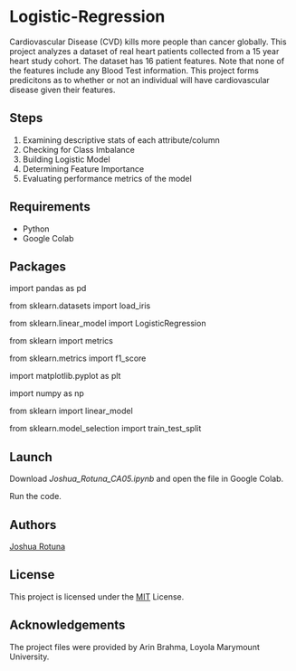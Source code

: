 # Logistic-Regression
Cardiovascular Disease (CVD) kills more people than cancer globally. This project analyzes a dataset of real heart patients collected from a 15 year heart study cohort. The dataset has 16 patient features. Note that none of the features include any Blood Test information. This project forms predicitons as to whether or not an individual will have cardiovascular disease given their features.

## Steps
1. Examining descriptive stats of each attribute/column
2. Checking for Class Imbalance
3. Building Logistic Model
4. Determining Feature Importance
5. Evaluating performance metrics of the model

## Requirements

* Python
* Google Colab

## Packages 

import pandas as pd

from sklearn.datasets import load_iris

from sklearn.linear_model import LogisticRegression

from sklearn import metrics

from sklearn.metrics import f1_score

import matplotlib.pyplot as plt

import numpy as np

from sklearn import linear_model

from sklearn.model_selection import train_test_split

## Launch

Download *Joshua_Rotuna_CA05.ipynb* and open the file in Google Colab.

Run the code. 

## Authors

[Joshua Rotuna](https://github.com/joshrotuna)

## License

This project is licensed under the  [MIT](https://choosealicense.com/licenses/mit/)  License.

## Acknowledgements

The project files were provided by Arin Brahma, Loyola Marymount University.

